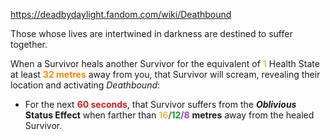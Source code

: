 https://deadbydaylight.fandom.com/wiki/Deathbound

<p>Those whose lives are intertwined in darkness are destined to suffer together.
<p>When a Survivor heals another Survivor for the equivalent of <b><span class="clr clr2" style="color: #e8c252 ;">1</span></b> Health State  at least <b><span class="clr clr6" style="color: #ff8800 ;">32 metres</span></b> away from you, that Survivor will scream, revealing their location and activating <i>Deathbound</i>:
</p>
<ul><li>For the next <b><span class="clr clr8" style="color: #d41c1c ;">60 seconds</span></b>, that Survivor suffers from the <i><b>Oblivious </b></i> <b>Status Effect</b> when farther than <span class="clr" style="color: #e8c252;"><b>16</b></span>/<span class="clr" style="color: #199b1e;"><b>12</b></span>/<span class="clr" style="color: #ac3ee3;"><b>8</b></span> <b>metres</b> away from the healed Survivor.</li></ul>
</p>